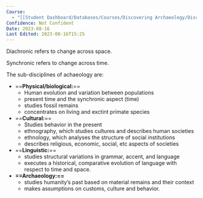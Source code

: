 ```yaml
---
Course:
  - "[[Student Dashboard/Databases/Courses/Discovering Archaeology/Discovering Archaeology\\|Discovering Archaeology]]"
Confidence: Not Confident
Date: 2023-08-16
Last Edited: 2023-08-16T15:25
---
```

Diachronic refers to change across space.

  

Synchronic refers to change across time.

  

The sub-disciplines of achaeology are:

  

- ==**Physical/biological:**==
    - Human evolution and variation between populations
    - present time and the synchronic aspect (time)
    - studies fossil remains
    - concentrates on living and exctint primate species
- ==**Cultural:**==
    - Studies behavior in the present
    - ethnography, which studies cultures and describes human societies
    - ethnology, which analyses the structure of social institutions
    - describes religious, economic, social, etc aspects of societies
- ==**Linguistic:**==
    - studies structural variations in grammar, accent, and language
    - executes a historical, comparative evolution of language with respect to time and space.
- **==Archaeology:==**
    - studies humanity’s past based on material remains and their context
    - makes assumptions on customs, culture and behavior.